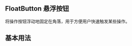 ## FloatButton 悬浮按钮

将操作按钮浮动地固定在角落，用于方便用户快速触发某些操作。

## 基本用法

<ImFloatButton shape="circle">
  <template #default="{open}">
  <ImButton shape="circle">{{open ? 'close' : 'open' }}</ImButton>
  </template>
  <template #content>
    <ImButton shape="circle">按钮</ImButton>
    <ImButton shape="circle">按钮</ImButton>
    <ImButton shape="circle">按钮</ImButton>
  </template>
</ImFloatButton>
